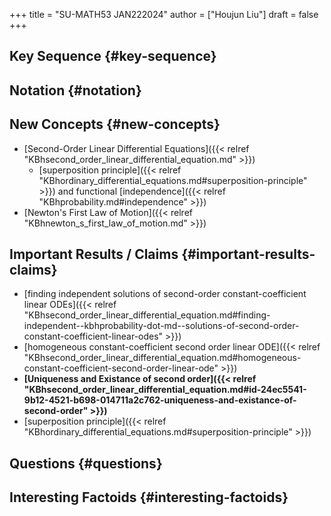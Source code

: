 +++
title = "SU-MATH53 JAN222024"
author = ["Houjun Liu"]
draft = false
+++

## Key Sequence {#key-sequence}


## Notation {#notation}


## New Concepts {#new-concepts}

-   [Second-Order Linear Differential Equations]({{< relref "KBhsecond_order_linear_differential_equation.md" >}})
    -   [superposition principle]({{< relref "KBhordinary_differential_equations.md#superposition-principle" >}}) and functional [independence]({{< relref "KBhprobability.md#independence" >}})
-   [Newton's First Law of Motion]({{< relref "KBhnewton_s_first_law_of_motion.md" >}})


## Important Results / Claims {#important-results-claims}

-   [finding independent solutions of second-order constant-coefficient linear ODEs]({{< relref "KBhsecond_order_linear_differential_equation.md#finding-independent--kbhprobability-dot-md--solutions-of-second-order-constant-coefficient-linear-odes" >}})
-   [homogeneous constant-coefficient second order linear ODE]({{< relref "KBhsecond_order_linear_differential_equation.md#homogeneous-constant-coefficient-second-order-linear-ode" >}})
-   ****[Uniqueness and Existance of second order]({{< relref "KBhsecond_order_linear_differential_equation.md#id-24ec5541-9b12-4521-b698-014711a2c762-uniqueness-and-existance-of-second-order" >}})****
-   [superposition principle]({{< relref "KBhordinary_differential_equations.md#superposition-principle" >}})


## Questions {#questions}


## Interesting Factoids {#interesting-factoids}
